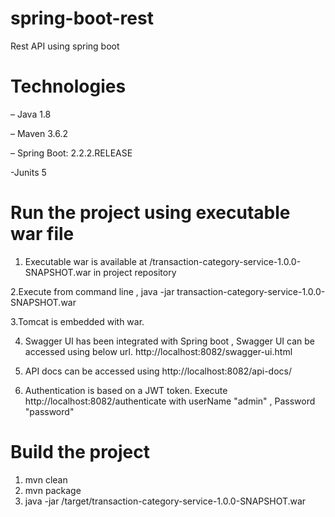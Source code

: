 # spring-boot-rest
Rest API using spring boot 

# Technologies

– Java 1.8

– Maven 3.6.2

– Spring Boot: 2.2.2.RELEASE

-Junits 5

# Run the project using executable war file

1. Executable war is available at /transaction-category-service-1.0.0-SNAPSHOT.war in project repository

2.Execute from command line , java -jar transaction-category-service-1.0.0-SNAPSHOT.war

3.Tomcat is embedded with war.

4. Swagger UI has been integrated with Spring boot , Swagger UI can be accessed using below url.
       http://localhost:8082/swagger-ui.html
       
5. API docs can be accessed using http://localhost:8082/api-docs/

6. Authentication is based on a JWT token. Execute http://localhost:8082/authenticate   with userName "admin" , Password "password"


# Build the project 

1. mvn clean
2. mvn package
3. java -jar /target/transaction-category-service-1.0.0-SNAPSHOT.war
